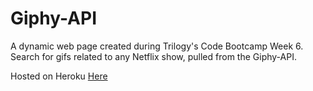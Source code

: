 # Giphy-API
A dynamic web page created during Trilogy's Code Bootcamp Week 6. Search for gifs related to any Netflix show, pulled from the Giphy-API.

Hosted on Heroku [Here](https://shrouded-brook-67485.herokuapp.com/)
